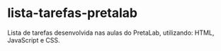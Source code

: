 # lista-tarefas-pretalab

Lista de tarefas desenvolvida nas aulas do PretaLab, utilizando: HTML, JavaScript e CSS.
